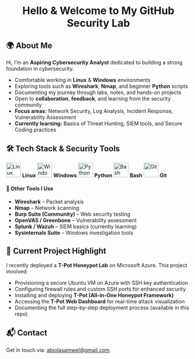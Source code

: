 <h1 align="center">Hello & Welcome to My GitHub Security Lab</h1>
<div align="left">

  <h2><strong>🌍 About Me</strong></h2>

  <p>
    Hi, I’m an <strong>Aspiring Cybersecurity Analyst</strong> dedicated to building a strong foundation in cybersecurity.
  </p>

  <ul>
    <li>Comfortable working in <strong>Linux</strong> &amp; <strong>Windows</strong> environments</li>
    <li>Exploring tools such as <strong>Wireshark</strong>, <strong>Nmap</strong>, and beginner <strong>Python</strong> scripts</li>
    <li>Documenting my journey through labs, notes, and hands-on projects</li>
    <li>Open to <strong>collaboration</strong>, <strong>feedback</strong>, and learning from the security community</li>
    <li><strong>Focus areas:</strong> Network Security, Log Analysis, Incident Response, Vulnerability Assessment</li>
    <li><strong>Currently learning:</strong> Basics of Threat Hunting, SIEM tools, and Secure Coding practices</li>
  </ul>

</div>
<h2 align="left"><strong>🛠️ Tech Stack & Security Tools</strong></h2>

<p align="left">
  <img src="https://cdn.jsdelivr.net/gh/devicons/devicon/icons/linux/linux-original.svg" alt="Linux" width="40" height="40"/> <strong>Linux</strong>  
  <img src="https://cdn.jsdelivr.net/gh/devicons/devicon/icons/windows8/windows8-original.svg" alt="Windows" width="40" height="40"/> <strong>Windows</strong>  
  <img src="https://cdn.jsdelivr.net/gh/devicons/devicon/icons/python/python-original.svg" alt="Python" width="40" height="40"/> <strong>Python</strong>  
  <img src="https://cdn.jsdelivr.net/gh/devicons/devicon/icons/bash/bash-original.svg" alt="Bash" width="40" height="40"/> <strong>Bash</strong>  
  <img src="https://cdn.jsdelivr.net/gh/devicons/devicon/icons/git/git-original.svg" alt="Git" width="40" height="40"/> <strong>Git</strong>  
</p>
<div align="left">

  <h4><strong>🔧 Other Tools I Use</strong></h4>
  <ul>
    <li><strong>Wireshark</strong> – Packet analysis</li>
    <li><strong>Nmap</strong> – Network scanning</li>
    <li><strong>Burp Suite (Community)</strong> – Web security testing</li>
    <li><strong>OpenVAS / Greenbone</strong> – Vulnerability assessment</li>
    <li><strong>Splunk / Wazuh</strong> – SIEM basics (currently learning)</li>
    <li><strong>Sysinternals Suite</strong> – Windows investigation tools</li>
  </ul>

</div>

<div align="left">
  <h2><strong>📌 Current Project Highlight</strong></h2>
  <p>
    I recently deployed a <strong>T-Pot Honeypot Lab</strong> on Microsoft Azure.  
    This project involved:
  </p>
  <ul>
    <li>Provisioning a secure Ubuntu VM on Azure with SSH key authentication</li>
    <li>Configuring firewall rules and custom SSH ports for enhanced security</li>
    <li>Installing and deploying <strong>T-Pot (All-in-One Honeypot Framework)</strong></li>
    <li>Accessing the <strong>T-Pot Web Dashboard</strong> for real-time attack visualization</li>
    <li>Documenting the full step-by-step deployment process (available in this repo)</li>
  </ul>
</div>

<div align="left">
  <h2><strong>📬 Contact</strong></h2>
  <p>Get in touch via: <a href="mailto:abiolasamwel@gmail.com">abiolasamwel@gmail.com</a></p>
</div>

